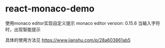 # react-monaco-demo
使用monaco editor实现自定义提示
monaco editor version: 0.15.6
当输入字符时，出现智能提示

具体的使用方法见 https://www.jianshu.com/p/28a603861ab5